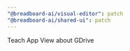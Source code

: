 ```yaml
---
"@breadboard-ai/visual-editor": patch
"@breadboard-ai/shared-ui": patch
---
```


Teach App View about GDrive
